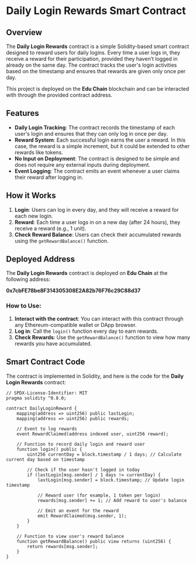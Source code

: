 # Daily Login Rewards Smart Contract

## Overview

The **Daily Login Rewards** contract is a simple Solidity-based smart contract designed to reward users for daily logins. Every time a user logs in, they receive a reward for their participation, provided they haven’t logged in already on the same day. The contract tracks the user's login activities based on the timestamp and ensures that rewards are given only once per day.

This project is deployed on the **Edu Chain** blockchain and can be interacted with through the provided contract address.

## Features

- **Daily Login Tracking**: The contract records the timestamp of each user's login and ensures that they can only log in once per day.
- **Reward System**: Each successful login earns the user a reward. In this case, the reward is a simple increment, but it could be extended to other rewards like tokens.
- **No Input on Deployment**: The contract is designed to be simple and does not require any external inputs during deployment.
- **Event Logging**: The contract emits an event whenever a user claims their reward after logging in.

## How it Works

1. **Login**: Users can log in every day, and they will receive a reward for each new login.
2. **Reward**: Each time a user logs in on a new day (after 24 hours), they receive a reward (e.g., 1 unit).
3. **Check Reward Balance**: Users can check their accumulated rewards using the `getRewardBalance()` function.

## Deployed Address

The **Daily Login Rewards** contract is deployed on **Edu Chain** at the following address:

**0x7cbFE78be8F314305308E2A82b76F76c29C88d37**

### How to Use:

1. **Interact with the contract**: You can interact with this contract through any Ethereum-compatible wallet or DApp browser.
2. **Log in**: Call the `login()` function every day to earn rewards.
3. **Check Rewards**: Use the `getRewardBalance()` function to view how many rewards you have accumulated.

## Smart Contract Code

The contract is implemented in Solidity, and here is the code for the **Daily Login Rewards** contract:

```solidity
// SPDX-License-Identifier: MIT
pragma solidity ^0.8.0;

contract DailyLoginReward {
    mapping(address => uint256) public lastLogin;
    mapping(address => uint256) public rewards;

    // Event to log rewards
    event RewardClaimed(address indexed user, uint256 reward);

    // Function to record daily login and reward user
    function login() public {
        uint256 currentDay = block.timestamp / 1 days; // Calculate current day based on timestamp

        // Check if the user hasn't logged in today
        if (lastLogin[msg.sender] / 1 days != currentDay) {
            lastLogin[msg.sender] = block.timestamp; // Update login timestamp

            // Reward user (for example, 1 token per login)
            rewards[msg.sender] += 1; // Add reward to user's balance

            // Emit an event for the reward
            emit RewardClaimed(msg.sender, 1);
        }
    }

    // Function to view user's reward balance
    function getRewardBalance() public view returns (uint256) {
        return rewards[msg.sender];
    }
}
